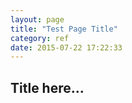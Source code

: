```yaml
---
layout: page
title: "Test Page Title"
category: ref
date: 2015-07-22 17:22:33
---
```


## Title here...

